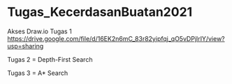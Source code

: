 # Tugas_KecerdasanBuatan2021
Akses Draw.io Tugas 1
https://drive.google.com/file/d/16EK2n6mC_83r82yipfqj_qO5vDPjlrIY/view?usp=sharing

Tugas 2 = Depth-First Search

Tugas 3 = A* Search
